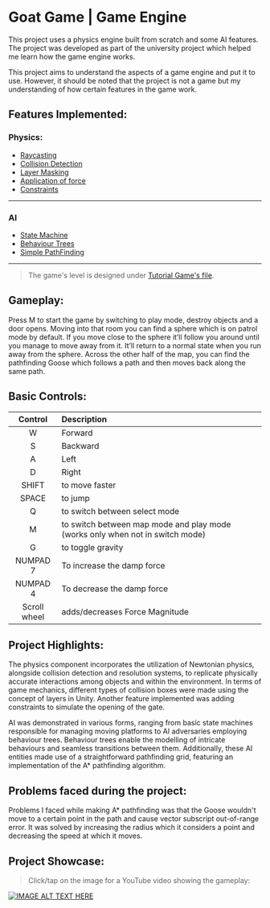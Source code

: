 # Goat Game | Game Engine
This project uses a physics engine built from scratch and some AI features. The project was developed as part of the university project which helped me learn how the game engine works.

This project aims to understand the aspects of a game engine and put it to use. However, it should be noted that the project is not a game but my understanding of how certain features in the game work.

## Features Implemented:

### Physics:
  * [Raycasting](CSC8503CoreClasses/Ray.h)
  * [Collision Detection](CSC8503CoreClasses/CollisionDetection.cpp)
  * [Layer Masking](CSC8503CoreClasses/GameObject.cpp)
  * [Application of force](CSC8503CoreClasses/PhysicsSystem.cpp)
  * [Constraints](CSC8503CoreClasses/PositionConstraint.cpp)
----------------
### AI
  * [State Machine](CSC8503/StateGameObject.cpp)
  * [Behaviour Trees](CSC8503CoreClasses/BehaviourSequence.cpp)
  * [Simple PathFinding](CSC8503/AiPathFollow.cpp)
----------------
> The game's level is designed under [Tutorial Game's file](CSC8503/TutorialGame.cpp).

## Gameplay:

Press M to start the game by switching to play mode, destroy objects and a door opens. Moving into that room you can find a sphere which is on patrol mode by default. If you move close to the sphere it’ll follow you around until you manage to move away from it. It’ll return to a normal state when you run away from the sphere. Across the other half of the map, you can find the pathfinding Goose which follows a path and then moves back along the same path.

## Basic Controls:

| Control | Description |
| :---: | :--- |
W    | Forward
S   | Backward
A    | Left
D    | Right
SHIFT         | to move faster
SPACE         | to jump
Q           | to switch between select mode 
M            | to switch between map mode and play mode (works only when not in switch mode)
G             | to toggle gravity
NUMPAD 7       | To increase the damp force
NUMPAD 4       | To decrease the damp force
Scroll wheel  | adds/decreases Force Magnitude

## Project Highlights:
The physics component incorporates the utilization of Newtonian physics, alongside collision detection and resolution systems, to replicate physically accurate interactions among objects and within the environment. In terms of game mechanics, different types of collision boxes were made using the concept of layers in Unity. Another feature implemented was adding constraints to simulate the opening of the gate.

AI was demonstrated in various forms, ranging from basic state machines responsible for managing moving platforms to AI adversaries employing behaviour trees. Behaviour trees enable the modelling of intricate behaviours and seamless transitions between them. Additionally, these AI entities made use of a straightforward pathfinding grid, featuring an implementation of the A* pathfinding algorithm.

## Problems faced during the project:
Problems I faced while making A* pathfinding was that the Goose wouldn't move to a certain point in the path and cause vector subscript out-of-range error. It was solved by increasing the radius which it considers a point and decreasing the speed at which it moves.

## Project Showcase:
> Click/tap on the image for a YouTube video showing the gameplay:

[![IMAGE ALT TEXT HERE](https://img.youtube.com/vi/JRBptyqvpQU/0.jpg)](https://www.youtube.com/watch?v=JRBptyqvpQU)
